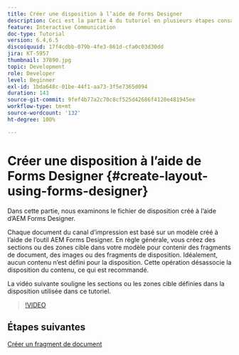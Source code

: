 ```yaml
---
title: Créer une disposition à l’aide de Forms Designer
description: Ceci est la partie 4 du tutoriel en plusieurs étapes consacré à la création de votre premier document de communication interactive pour le canal d’impression. Dans cette partie, nous examinons le fichier de disposition créé à l’aide d’AEM Forms Designer.
feature: Interactive Communication
doc-type: Tutorial
version: 6.4,6.5
discoiquuid: 17f4cdbb-079b-4fe3-861d-cfa0c03d30dd
jira: KT-5957
thumbnail: 37890.jpg
topic: Development
role: Developer
level: Beginner
exl-id: 1bda648c-01be-44f1-aa73-3f5e7365d094
duration: 143
source-git-commit: 9fef4b77a2c70c8cf525d42686f4120e481945ee
workflow-type: tm+mt
source-wordcount: '132'
ht-degree: 100%

---
```


# Créer une disposition à l’aide de Forms Designer {#create-layout-using-forms-designer}

Dans cette partie, nous examinons le fichier de disposition créé à l’aide d’AEM Forms Designer.

Chaque document du canal d’impression est basé sur un modèle créé à l’aide de l’outil AEM Forms Designer. En règle générale, vous créez des sections ou des zones cible dans votre modèle pour contenir des fragments de document, des images ou des fragments de disposition. Idéalement, aucun contenu n’est défini pour la disposition. Cette opération désassocie la disposition du contenu, ce qui est recommandé.

La vidéo suivante souligne les sections ou les zones cible définies dans la disposition utilisée dans ce tutoriel.

>[!VIDEO](https://video.tv.adobe.com/v/37890?quality=12&learn=on)

## Étapes suivantes

[Créer un fragment de document](./create-document-fragment.md)
